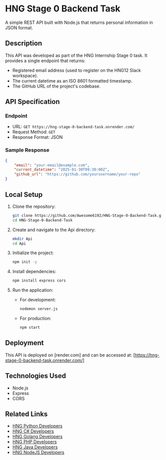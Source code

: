 # HNG Stage 0 Backend Task

A simple REST API built with Node.js that returns personal information in JSON format.

## Description

This API was developed as part of the HNG Internship Stage 0 task. It provides a single endpoint that returns:
- Registered email address (used to register on the HNG12 Slack workspace).
- The current datetime as an ISO 8601 formatted timestamp.
- The GitHub URL of the project's codebase.

## API Specification

### Endpoint
- URL: `GET https://hng-stage-0-backend-task.onrender.com/`
- Request Method: `GET`
- Response Format: JSON

### Sample Response
```json
{
    "email": "your-email@example.com",
    "current_datetime": "2025-01-30T09:30:00Z",
    "github_url": "https://github.com/yourusername/your-repo"
}
```

## Local Setup

1. Clone the repository:
   ```bash
   git clone https://github.com/Awesome6192/HNG-Stage-0-Backend-Task.git
   cd HNG-Stage-0-Backend-Task
   ```

2. Create and navigate to the Api directory:
   ```bash
   mkdir Api
   cd Api
   ```

3. Initialize the project:
   ```bash
   npm init -y 
   ```

4. Install dependencies:
   ```bash
   npm install express cors
   ```

5. Run the application:
   - For development:
     ```bash
     nodemon server.js
     ```
   - For production:
     ```bash
     npm start
     ```

## Deployment

This API is deployed on [render.com] and can be accessed at: [https://hng-stage-0-backend-task.onrender.com/]

## Technologies Used

- Node.js
- Express
- CORS

## Related Links

- [HNG Python Developers](https://hng.tech/hire/python-developers)
- [HNG C# Developers](https://hng.tech/hire/csharp-developers)
- [HNG Golang Developers](https://hng.tech/hire/golang-developers)
- [HNG PHP Developers](https://hng.tech/hire/php-developers)
- [HNG Java Developers](https://hng.tech/hire/java-developers)
- [HNG NodeJS Developers](https://hng.tech/hire/nodejs-developers)
